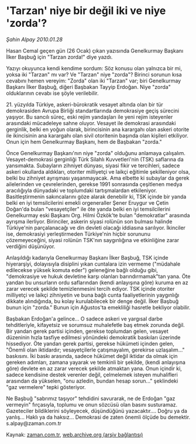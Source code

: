 # 'Tarzan' niye bir değil iki ve niye 'zorda'?

*Şahin Alpay 2010.01.28*

<tr><td class="metin" colspan="2" style="padding-top: 20px; padding-left: 5px; ">Hasan Cemal geçen gün (26 Ocak) çıkan yazısında Genelkurmay Başkanı İlker Başbuğ için "Tarzan zorda!" diye yazdı.</td></tr><tr><td class="metin" colspan="2" style="padding-top: 20px; padding-left: 5px; "><p>Yazıyı okuyunca kendi kendime sordum: Söz konusu olan yalnızca bir mi, yoksa iki "Tarzan" mı var? Ve "Tarzan" niye "zorda"? Birinci sorunun kısa cevabını hemen vereyim: "Zorda" olan iki "Tarzan" var; biri Genelkurmay Başkanı İlker Başbuğ, diğeri Başbakan Tayyip Erdoğan. Niye "zorda" olduklarının cevabı ise şöyle verilebilir.
<p>	21. yüzyılda Türkiye, askeri-bürokratik vesayet altında olan bir tür demokrasiden Avrupa Birliği standartlarında demokrasiye geçiş sürecini yaşıyor. Bu sancılı süreç, eski rejim yandaşları ile yeni rejim isteyenler arasındaki mücadeleye sahne oluyor. Vesayet ile demokrasi arasındaki gerginlik, belki en yoğun olarak, birincisinin ana karargahı olan askeri otorite ile ikincisinin ana karargahı olan sivil otoritenin başında olan kişileri etkiliyor. Onun için hem Genelkurmay Başkanı, hem de Başbakan "zorda."
<p>	Önce Genelkurmay Başkanı'nın niye "zorda" olduğunu anlamaya çalışalım. Vesayet-demokrasi gerginliği Türk Silahlı Kuvvetleri'nin (TSK) saflarına da yansımakta. Subayların zihniyet dünyası, siyasi fikir ve tercihleri, sadece askeri okullarda aldıkları, otoriter milliyetçi ve laikçi eğitimle şekilleniyor olsa, belki bu zihniyet ayrışması yaşanmayacak. Ama elbette ki subaylar da gerek ailelerinden ve çevrelerinden, gerekse 1991 sonrasında çeşitlenen medya aracılığıyla dünyadaki ve toplumdaki tartışmalardan etkileniyor. Basitleştirmenin sakıncalarını göze alarak denebilir ki, TSK içinde bir yanda belki en iyi temsilcilerini emekli orgeneraller Şener Eruygur ve Çetin Doğan'da bulan "vesayetçiler" ile öte yanda belki en iyi temsilcilerini Genelkurmay eski Başkanı Org. Hilmi Özkök'te bulan "demokratlar" arasında ayrışma ilerliyor. Birinciler, askerin siyasi rolünün son bulması halinde Türkiye'nin parçalanacağı ve din devleti olacağı iddiasına sarılıyor. İkinciler ise, demokrasiyi yerleştirmeden Türkiye'nin hiçbir sorununu çözemeyeceğini, siyasi rolünün TSK'nın saygınlığına ve etkinliğine zarar verdiğini düşünüyor.
<p>	Anlaşıldığı kadarıyla Genelkurmay Başkanı İlker Başbuğ, TSK içinde hiyerarşiyi, dolayısıyla disiplini yıkan cuntalara izin vermeme ("müdahale edilecekse yüksek komuta eder") geleneğine bağlı olduğu gibi, "demokrasiye ve hukuk devletine karşı olanları barındırmamak"tan yana. Öte yandan bu unsurların ordu saflarından (kendi anlayışına göre) kuruma en az zarar verecek şekilde temizlenmesini tercih ediyor. TSK içinde otoriter milliyetçi ve laikçi zihniyetin ve buna bağlı cunta faaliyetlerinin yaygınlığı dikkate alındığında, bu kolay kurulabilecek bir denge değil. İlker Başbuğ bunun için "zorda." Bunun için Ağustos'ta emekliliği hasretle bekliyor olabilir.
<p>	Başbakan Erdoğan'a gelince... O sadece askeri ve yargısal darbe tehditleriyle, kifayetsiz ve sorumsuz muhalefetle baş etmek zorunda değil. Bir yandan gerek partisi içinden, gerekse toplumdan gelen, vesayet düzeninin hızla tasfiye edilmesi yönündeki demokratik baskıları üzerinde hissediyor. Öte yandan gerek partisi, gerekse hükümeti içinden gelen, "Önemli olan iktidardır; vesayetçilerle çatışmayalım, gerekirse uzlaşalım..." baskısını. İki baskı arasında, sadece hükümet değil iktidar da olmak için gereken adımları, zamana yayarak ve temkinli bir şekilde, (kendi anlayışına göre) devlete en az zarar verecek şekilde atmaktan yana. Onun içindir ki, sadece kendisine destek verenler değil, çelmelemek isteyen muhalifleri arasından da yükselen, "onu azledin, bundan hesap sorun..." şeklindeki "gaz vermelere" tepki gösteriyor.
<p>	Ne Başbuğ "sabrımız taşıyor" tehdidini savurarak, ne de Erdoğan "gaz vermeyin" fırçasıyla, toplumu ve onun sözcüsü olan basını susturamaz. Gazeteciler bildiklerini söyleyecek, düşündüğünü yazacaktır.... Doğru ya da yanlış... Haklı ya da haksız... Demokrasi de zaten önemli ölçüde bu demektir.  s.alpay@zaman.com.tr<br/></p></p></p></p></p></p></td></tr>

Kaynak: [zaman.com.tr](http://zaman.com.tr/yazar.do?yazino=945277), [web.archive.org (arşiv bağlantısı)](http://web.archive.org/web/20100131234103/http://zaman.com.tr:80/yazar.do?yazino=945277)
